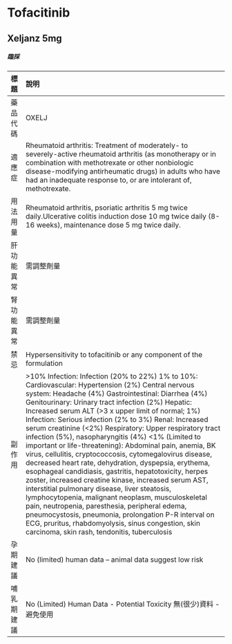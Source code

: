 # Tofacitinib

## Xeljanz 5mg

##### 臨採

| 標題       | 說明                                                                                                                                                                                                                                                                                                                                                                                                                                                                                                                                                                                                                                                                                                                                                                                                                                                                                                                                                                                                                                                                |
|:-----------|:--------------------------------------------------------------------------------------------------------------------------------------------------------------------------------------------------------------------------------------------------------------------------------------------------------------------------------------------------------------------------------------------------------------------------------------------------------------------------------------------------------------------------------------------------------------------------------------------------------------------------------------------------------------------------------------------------------------------------------------------------------------------------------------------------------------------------------------------------------------------------------------------------------------------------------------------------------------------------------------------------------------------------------------------------------------------|
| 藥品代碼   | OXELJ                                                                                                                                                                                                                                                                                                                                                                                                                                                                                                                                                                                                                                                                                                                                                                                                                                                                                                                                                                                                                                                               |
| 適應症     | Rheumatoid arthritis: Treatment of moderately- to severely-active rheumatoid arthritis (as monotherapy or in combination with methotrexate or other nonbiologic disease-modifying antirheumatic drugs) in adults who have had an inadequate response to, or are intolerant of, methotrexate.                                                                                                                                                                                                                                                                                                                                                                                                                                                                                                                                                                                                                                                                                                                                                                        |
| 用法用量   | Rheumatoid arthritis, psoriatic arthritis 5 mg twice daily.Ulcerative colitis induction dose 10 mg twice daily (8-16 weeks), maintenance dose 5 mg twice daily.                                                                                                                                                                                                                                                                                                                                                                                                                                                                                                                                                                                                                                                                                                                                                                                                                                                                                                     |
| 肝功能異常 | 需調整劑量                                                                                                                                                                                                                                                                                                                                                                                                                                                                                                                                                                                                                                                                                                                                                                                                                                                                                                                                                                                                                                                          |
| 腎功能異常 | 需調整劑量                                                                                                                                                                                                                                                                                                                                                                                                                                                                                                                                                                                                                                                                                                                                                                                                                                                                                                                                                                                                                                                          |
| 禁忌       | Hypersensitivity to tofacitinib or any component of the formulation                                                                                                                                                                                                                                                                                                                                                                                                                                                                                                                                                                                                                                                                                                                                                                                                                                                                                                                                                                                                 |
| 副作用     | >10% Infection: Infection (20% to 22%) 1% to 10%: Cardiovascular: Hypertension (2%) Central nervous system: Headache (4%) Gastrointestinal: Diarrhea (4%) Genitourinary: Urinary tract infection (2%) Hepatic: Increased serum ALT (>3 x upper limit of normal; 1%) Infection: Serious infection (2% to 3%) Renal: Increased serum creatinine (<2%) Respiratory: Upper respiratory tract infection (5%), nasopharyngitis (4%) <1% (Limited to important or life-threatening): Abdominal pain, anemia, BK virus, cellulitis, cryptococcosis, cytomegalovirus disease, decreased heart rate, dehydration, dyspepsia, erythema, esophageal candidiasis, gastritis, hepatotoxicity, herpes zoster, increased creatine kinase, increased serum AST, interstitial pulmonary disease, liver steatosis, lymphocytopenia, malignant neoplasm, musculoskeletal pain, neutropenia, paresthesia, peripheral edema, pneumocystosis, pneumonia, prolongation P-R interval on ECG, pruritus, rhabdomyolysis, sinus congestion, skin carcinoma, skin rash, tendonitis, tuberculosis |
| 孕期建議   | No (limited) human data – animal data suggest low risk                                                                                                                                                                                                                                                                                                                                                                                                                                                                                                                                                                                                                                                                                                                                                                                                                                                                                                                                                                                                              |
| 哺乳期建議 | No (Limited) Human Data - Potential Toxicity 無(很少)資料 - 避免使用                                                                                                                                                                                                                                                                                                                                                                                                                                                                                                                                                                                                                                                                                                                                                                                                                                                                                                                                                                                                |

